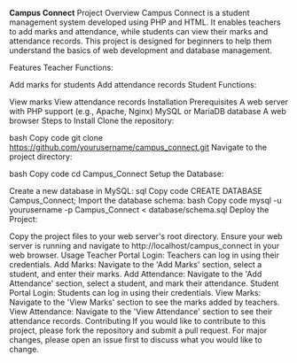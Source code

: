 **Campus Connect**
Project Overview
Campus Connect is a student management system developed using PHP and HTML. It enables teachers to add marks and attendance, while students can view their marks and attendance records. This project is designed for beginners to help them understand the basics of web development and database management.

Features
Teacher Functions:

Add marks for students
Add attendance records
Student Functions:

View marks
View attendance records
Installation
Prerequisites
A web server with PHP support (e.g., Apache, Nginx)
MySQL or MariaDB database
A web browser
Steps to Install
Clone the repository:

bash
Copy code
git clone https://github.com/yourusername/campus_connect.git
Navigate to the project directory:

bash
Copy code
cd Campus_Connect
Setup the Database:

Create a new database in MySQL:
sql
Copy code
CREATE DATABASE Campus_Connect;
Import the database schema:
bash
Copy code
mysql -u yourusername -p Campus_Connect < database/schema.sql
Deploy the Project:

Copy the project files to your web server's root directory.
Ensure your web server is running and navigate to http://localhost/campus_connect in your web browser.
Usage
Teacher Portal
Login: Teachers can log in using their credentials.
Add Marks: Navigate to the 'Add Marks' section, select a student, and enter their marks.
Add Attendance: Navigate to the 'Add Attendance' section, select a student, and mark their attendance.
Student Portal
Login: Students can log in using their credentials.
View Marks: Navigate to the 'View Marks' section to see the marks added by teachers.
View Attendance: Navigate to the 'View Attendance' section to see their attendance records.
Contributing
If you would like to contribute to this project, please fork the repository and submit a pull request. For major changes, please open an issue first to discuss what you would like to change.
